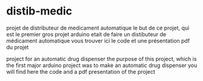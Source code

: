 # distib-medic
projet de distributeur de medicament automatique
le but de ce projet, qui est le premier gros projet arduino 
etait de faire un distibuteur de médicament automatique 
vous trouver ici le code et une présentation pdf du projet


project for an automatic drug dispenser
the purpose of this project, which is the first major arduino project 
was to make an automatic drug dispenser 
you will find here the code and a pdf presentation of the project
